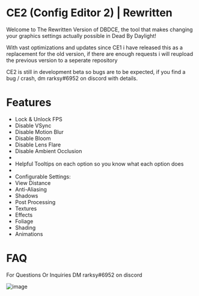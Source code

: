 # CE2 (Config Editor 2) | Rewritten
Welcome to The Rewritten Version of DBDCE, the tool that makes changing your graphics settings actually possible in Dead By Daylight!

With vast optimizations and updates since CE1 i have released this as a replacement for the old version, if there are enough requests i will reupload the previous version to a seperate repository

CE2 is still in development beta so bugs are to be expected, if you find a bug / crash, dm rarksy#6952 on discord with details.

# Features

- Lock & Unlock FPS
- Disable VSync
- Disable Motion Blur
- Disable Bloom
- Disable Lens Flare
- Disable Ambient Occlusion
-
- Helpful Tooltips on each option so you know what each option does
-
- Configurable Settings:
- View Distance
- Anti-Aliasing
- Shadows
- Post Processing
- Textures
- Effects
- Foliage
- Shading
- Animations

# FAQ

For Questions Or Inquiries DM rarksy#6952 on discord

![image](https://user-images.githubusercontent.com/70506725/174428078-808682d9-02bb-436a-a897-deb5f5ec86a0.png)

